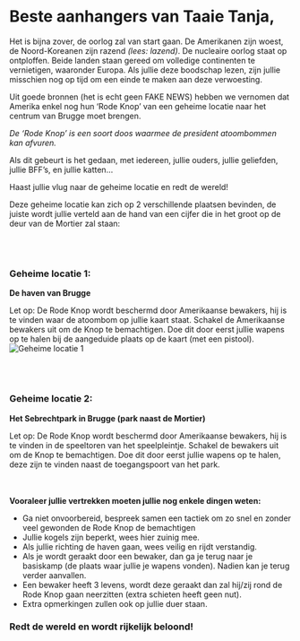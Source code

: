 





# Beste aanhangers van Taaie Tanja,

Het is bijna zover, de oorlog zal van start gaan. De Amerikanen zijn woest, de Noord-Koreanen zijn razend *(lees: lazend)*. De nucleaire oorlog staat op ontploffen. Beide landen staan gereed om volledige continenten te vernietigen, waaronder Europa.
Als jullie deze boodschap lezen, zijn jullie misschien nog op tijd om een einde te maken aan deze verwoesting.


Uit goede bronnen (het is echt geen FAKE NEWS) hebben we vernomen dat Amerika enkel nog hun ‘Rode Knop’ van een geheime locatie naar het centrum  van Brugge moet brengen.

*De ‘Rode Knop’ is een soort doos waarmee de president atoombommen kan afvuren.*

Als dit gebeurt is het gedaan, met iedereen, jullie ouders, jullie geliefden, jullie BFF’s, en jullie katten…

Haast jullie vlug naar de geheime locatie en redt de wereld!

Deze geheime locatie kan zich op 2 verschillende plaatsen bevinden, de juiste wordt jullie verteld aan de hand van een cijfer die in het groot op de deur van de Mortier zal staan:



<br><br>
### Geheime locatie 1:
  **De haven van Brugge**
  
  Let op: De Rode Knop wordt beschermd door Amerikaanse bewakers, hij is te vinden waar de atoombom op jullie kaart staat. Schakel de Amerikaanse bewakers uit om de Knop te bemachtigen. Doe dit door eerst jullie wapens op te halen bij de aangeduide plaats op de kaart (met een pistool).
  ![Geheime locatie 1](https://i.imgur.com/B88X1Cq.png)


<br><br>
### Geheime locatie 2:
  **Het Sebrechtpark in Brugge (park naast de Mortier)**
  
  Let op: De Rode Knop wordt beschermd door Amerikaanse bewakers, hij is te vinden in de speeltoren van het speelpleintje.  Schakel de bewakers uit om de Knop te bemachtigen. Doe dit door eerst jullie wapens op te halen, deze zijn te vinden naast de toegangspoort van het park.


<br><br>
**Vooraleer jullie vertrekken moeten jullie nog enkele dingen weten:**
* Ga niet onvoorbereid, bespreek samen een tactiek om zo snel en zonder veel gewonden de Rode Knop de bemachtigen
* Jullie kogels zijn beperkt, wees hier zuinig mee.
* Als jullie richting de haven gaan, wees veilig en rijdt verstandig.
* Als je wordt geraakt door een bewaker, dan ga je terug naar je basiskamp (de plaats waar jullie je wapens vonden). Nadien kan je terug verder aanvallen.
* Een bewaker heeft 3 levens, wordt deze geraakt dan zal hij/zij rond de Rode Knop gaan neerzitten (extra schieten heeft geen nut).
* Extra opmerkingen zullen ook op jullie duer staan.


### Redt de wereld en wordt rijkelijk beloond!
